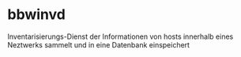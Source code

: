 # bbwinvd
Inventarisierungs-Dienst der Informationen von hosts innerhalb eines Neztwerks sammelt und in eine Datenbank einspeichert
